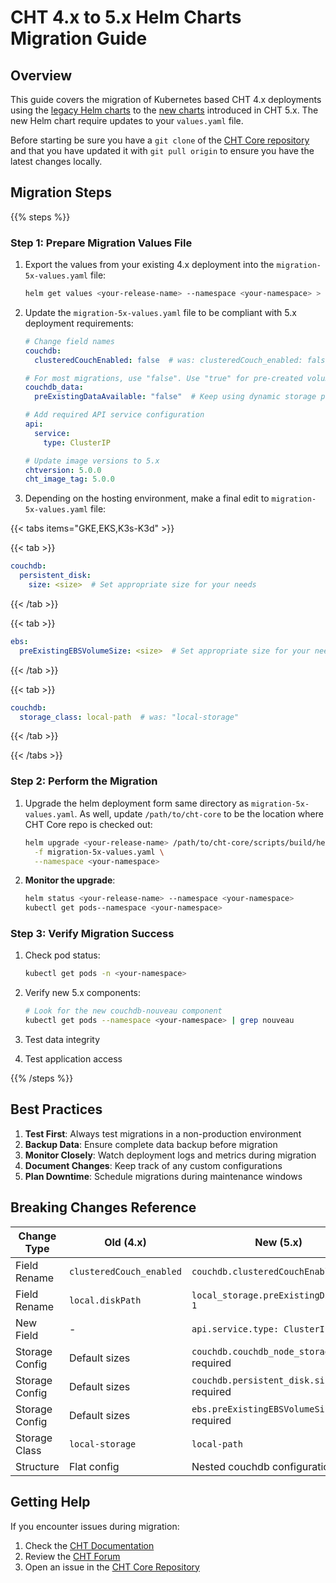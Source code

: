 # CHT 4.x to 5.x Helm Charts Migration Guide

## Overview

This guide covers the migration of Kubernetes based CHT 4.x deployments using the [legacy Helm charts](https://github.com/medic/helm-charts) to the [new charts](https://github.com/medic/cht-core/tree/master/scripts/build/helm) introduced in CHT 5.x. The new Helm chart require updates to your `values.yaml` file. 

Before starting be sure you have a `git clone` of the [CHT Core repository](https://github.com/medic/cht-core/) and that you have updated it with `git pull origin` to ensure you have the latest changes locally.  

## Migration Steps

{{% steps %}}

### Step 1: Prepare Migration Values File

1. Export the values from your existing 4.x deployment into the `migration-5x-values.yaml` file:
   ```bash
   helm get values <your-release-name> --namespace <your-namespace> > migration-5x-values.yaml
   ```

2. Update the `migration-5x-values.yaml` file to be compliant with  5.x deployment requirements:

   ```yaml
   # Change field names
   couchdb:
     clusteredCouchEnabled: false  # was: clusteredCouch_enabled: false
   
   # For most migrations, use "false". Use "true" for pre-created volumes for provisioning
   couchdb_data:
     preExistingDataAvailable: "false"  # Keep using dynamic storage provisioning  
   
   # Add required API service configuration
   api:
     service:
       type: ClusterIP
   
   # Update image versions to 5.x
   chtversion: 5.0.0
   cht_image_tag: 5.0.0
   ```

3. Depending on the hosting environment, make a final edit to `migration-5x-values.yaml` file:
   
  {{< tabs items="GKE,EKS,K3s-K3d" >}}

  {{< tab >}}
  ```yaml
  couchdb:
    persistent_disk:
      size: <size>  # Set appropriate size for your needs
  ```
  {{< /tab >}}

  {{< tab >}}
  ```yaml
  ebs:
    preExistingEBSVolumeSize: <size>  # Set appropriate size for your needs
  ```
  {{< /tab >}}

  {{< tab >}}
  ```yaml
  couchdb:
    storage_class: local-path  # was: "local-storage"
  ```
  {{< /tab >}}

  {{< /tabs >}}

### Step 2: Perform the Migration

1. Upgrade the helm deployment form same directory as `migration-5x-values.yaml`.  As well, update `/path/to/cht-core` to be the location where CHT Core repo is checked out:
   ```bash
   helm upgrade <your-release-name> /path/to/cht-core/scripts/build/helm \
     -f migration-5x-values.yaml \
     --namespace <your-namespace>
   ```

2. **Monitor the upgrade**:
   ```bash
   helm status <your-release-name> --namespace <your-namespace>
   kubectl get pods--namespace <your-namespace>
   ```

### Step 3: Verify Migration Success

1. Check pod status:
   ```bash
   kubectl get pods -n <your-namespace>
   ```

2. Verify new 5.x components:
   ```bash
   # Look for the new couchdb-nouveau component
   kubectl get pods --namespace <your-namespace> | grep nouveau
   ```

3. Test data integrity

4. Test application access

{{% /steps %}}

## Best Practices

1. **Test First**: Always test migrations in a non-production environment
2. **Backup Data**: Ensure complete data backup before migration
3. **Monitor Closely**: Watch deployment logs and metrics during migration
4. **Document Changes**: Keep track of any custom configurations
5. **Plan Downtime**: Schedule migrations during maintenance windows

## Breaking Changes Reference

| Change Type | Old (4.x) | New (5.x) | Platform | Impact |
|-------------|-----------|-----------|----------|---------|
| Field Rename | `clusteredCouch_enabled` | `couchdb.clusteredCouchEnabled` | All | Critical |
| Field Rename | `local.diskPath` | `local_storage.preExistingDiskPath-1` | All | Critical |
| New Field | - | `api.service.type: ClusterIP` | All | Critical |
| Storage Config | Default sizes | `couchdb.couchdb_node_storage_size` required | All | Critical |
| Storage Config | Default sizes | `couchdb.persistent_disk.size` required | GKE | Critical |
| Storage Config | Default sizes | `ebs.preExistingEBSVolumeSize` required | EKS | Critical |
| Storage Class | `local-storage` | `local-path` | K3s-K3d | Minor |
| Structure | Flat config | Nested couchdb configuration | All | Medium |

## Getting Help

If you encounter issues during migration:

1. Check the [CHT Documentation](https://docs.communityhealthtoolkit.org/)
2. Review the [CHT Forum](https://forum.communityhealthtoolkit.org/)
3. Open an issue in the [CHT Core Repository](https://github.com/medic/cht-core/issues)


